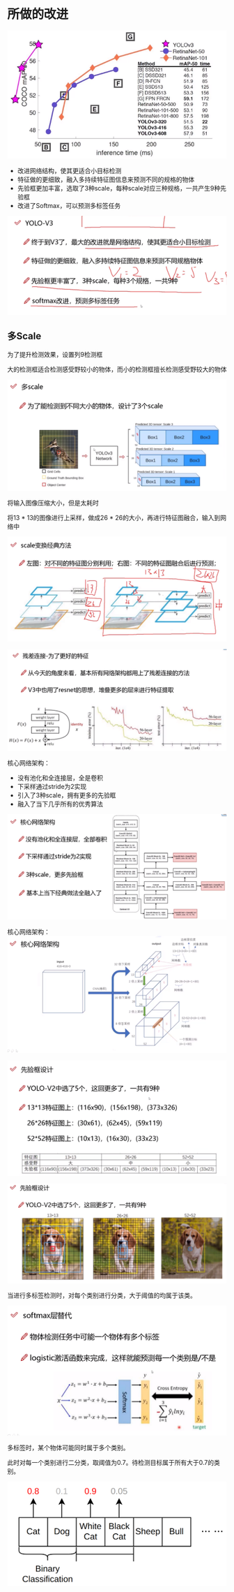 # 所做的改进

![image-20230622151245507](./.assets/image-20230622151245507.png)



- 改进网络结构，使其更适合小目标检测
- 特征做的更细致，融入多持续特征图信息来预测不同的规格的物体
- 先验框更加丰富，选取了3种scale，每种scale对应三种规格，一共产生9种先验框
- 改进了Softmax，可以预测多标签任务

![image-20230622151957962](./.assets/image-20230622151957962.png)



## 多Scale

为了提升检测效果，设置列9检测框

大的检测框适合检测感受野较小的物体，而小的检测框擅长检测感受野较大的物体

![image-20230622152138173](./.assets/image-20230622152138173.png)



将输入图像压缩大小，但是太耗时

将13 * 13的图像进行上采样，做成26 * 26的大小，再进行特征图融合，输入到网络中

![](./.assets/image-20230622154109378.png)



![image-20230623180202067](./.assets/image-20230623180202067.png)



核心网络架构：

- 没有池化和全连接层，全是卷积
- 下采样通过stride为2实现
- 引入了3种scale，拥有更多的先验眶
- 融入了当下几乎所有的优秀算法



![image-20230623180711684](./.assets/image-20230623180711684.png)



核心网络架构：![image-20230623183147413](./.assets/image-20230623183147413.png)



![image-20230623183446759](./.assets/image-20230623183446759.png)



![image-20230623184210583](./.assets/image-20230623184210583.png)



当进行多标签检测时，对每个类别进行分类，大于阈值的均属于该类。



![image-20230623184219404](./.assets/image-20230623184219404.png)



多标签时，某个物体可能同时属于多个类别。

此时对每一个类别进行二分类，取阈值为0.7。待检测目标属于所有大于0.7的类别。

![image-20230624132311118](./.assets/image-20230624132311118.png)

